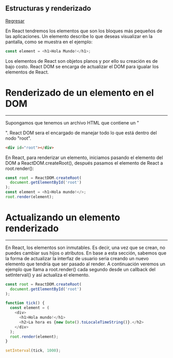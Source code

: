 ## Estructuras y renderizado

[Regresar](/CodingBootcampsESPOL-FPR/)

En React tendremos los elementos que son los bloques más pequeños de las aplicaciones. Un elemento describe lo que deseas visualizar en la pantalla, como se muestra en el ejemplo:

```js
const element = <h1>Hola Mundo!</h1>;
```

Los elementos de React son objetos planos y por ello su creación es de bajo costo. React DOM se encarga de actualizar el DOM para igualar los elementos de React.

Renderizado de un elemento en el DOM
===========

* * *

Supongamos que tenemos un archivo HTML que contiene un "<div>". React DOM sera el encargado de manejar todo lo que está dentro del nodo "root". 

```html
<div id="root"></div>
```

En React, para renderizar un elemento, iniciamos pasando el elemento del DOM a ReactDOM.createRoot(), después pasamos el elemento de React a root.render():

```js
const root = ReactDOM.createRoot(
  document.getElementById('root')
);
const element = <h1>Hola mundo!</>;
root.render(element);
```

Actualizando un elemento renderizado
===========

* * *
En React, los elementos son inmutables. Es decir, una vez que se crean, no puedes cambiar sus hijos o atributos. En base a esta sección, sabemos que la forma de actualizar la interfaz de usuario seria creando un nuevo elemento que tendría que ser pasado al render. 
A continuación veremos un ejemplo que llama a root.render() cada segundo desde un callback del setInterval() y así actualiza el elemento.

```js
const root = ReactDOM.createRoot(
  document.getElementById('root')
);

function tick() {
  const element = (
    <div>
      <h1>Hola mundo!</h1>
      <h2>La hora es {new Date().toLocaleTimeString()}.</h2>
    </div>
  );
  root.render(element);
}

setInterval(tick, 1000);
```